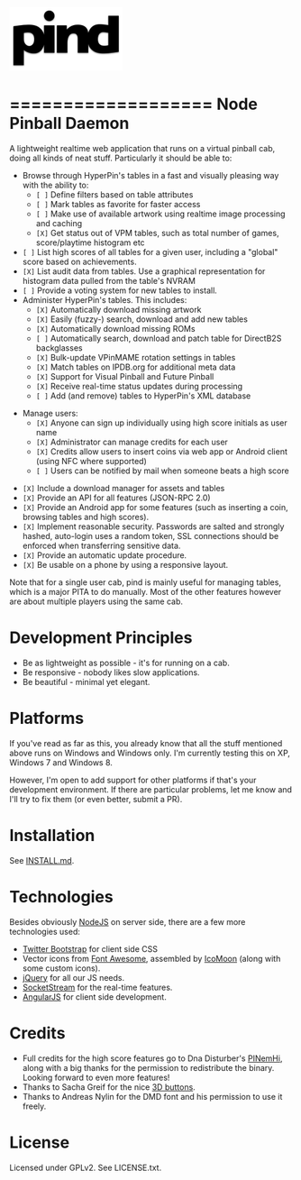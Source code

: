 ![pind](app/_public/img/logo.png)

===================
Node Pinball Daemon
===================

A lightweight realtime web application that runs on a virtual pinball cab, doing all
kinds of neat stuff. Particularly it should be able to:

- Browse through HyperPin's tables in a fast and visually pleasing way with
  the ability to:
  - `[ ]` Define filters based on table attributes
  - `[ ]` Mark tables as favorite for faster access
  - `[ ]` Make use of available artwork using realtime image processing and caching
  - `[X]` Get status out of VPM tables, such as total number of games, score/playtime
        histogram etc
- `[ ]` List high scores of all tables for a given user, including a "global" score
      based on achievements.
- `[X]` List audit data from tables. Use a graphical representation for histogram data
      pulled from the table's NVRAM
- `[ ]` Provide a voting system for new tables to install.
- Administer HyperPin's tables. This includes:
  - `[X]` Automatically download missing artwork
  - `[X]` Easily (fuzzy-) search, download and add new tables
  - `[X]` Automatically download missing ROMs
  - `[ ]` Automatically search, download and patch table for DirectB2S backglasses
  - `[X]` Bulk-update VPinMAME rotation settings in tables
  - `[X]` Match tables on IPDB.org for additional meta data
  - `[X]` Support for Visual Pinball and Future Pinball
  - `[X]` Receive real-time status updates during processing
  - `[ ]` Add (and remove) tables to HyperPin's XML database
* Manage users:
  - `[X]` Anyone can sign up individually using high score initials as user name
  - `[X]` Administrator can manage credits for each user
  - `[X]` Credits allow users to insert coins via web app or Android client (using
        NFC where supported)
  - `[ ]` Users can be notified by mail when someone beats a high score
- `[X]` Include a download manager for assets and tables
- `[X]` Provide an API for all features (JSON-RPC 2.0)
- `[X]` Provide an Android app for some features (such as inserting a coin, browsing
      tables and high scores).
- `[X]` Implement reasonable security. Passwords are salted and strongly hashed,
      auto-login uses a random token, SSL connections should be enforced when
      transferring sensitive data.
- `[X]` Provide an automatic update procedure.
- `[X]` Be usable on a phone by using a responsive layout.

Note that for a single user cab, pind is mainly useful for managing tables,
which is a major PITA to do manually. Most of the other features however are
about multiple players using the same cab.


Development Principles
======================

* Be as lightweight as possible - it's for running on a cab.
* Be responsive - nobody likes slow applications.
* Be beautiful - minimal yet elegant.


Platforms
=========

If you've read as far as this, you already know that all the stuff mentioned
above runs on Windows and Windows only. I'm currently testing this on XP,
Windows 7 and Windows 8.

However, I'm open to add support for other platforms if that's your
development environment. If there are particular problems, let me know and I'll
try to fix them (or even better, submit a PR).


Installation
============

See [INSTALL.md](https://github.com/freezy/node-pind/blob/master/INSTALL.md).


Technologies
============

Besides obviously [NodeJS](http://nodejs.org/) on server side, there are a few
more technologies used:

* [Twitter Bootstrap](http://twitter.github.io/bootstrap/) for client side CSS
* Vector icons from [Font Awesome](http://fortawesome.github.io/Font-Awesome/),
  assembled by [IcoMoon](http://icomoon.io/) (along with some custom icons).
* [jQuery](http://jquery.com/) for all our JS needs.
* [SocketStream](http://www.socketstream.org/) for the real-time features.
* [AngularJS](http://angularjs.org/) for client side development.


Credits
=======

* Full credits for the high score features go to Dna Disturber's [PINemHi](http://www.pinemhi.com/),
  along with a big thanks for the permission to redistribute the binary. Looking
  forward to even more features!
* Thanks to Sacha Greif for the nice [3D buttons](http://sachagreif.com/bootstrap/).
* Thanks to Andreas Nylin for the DMD font and his permission to use it freely.

License
=======

Licensed under GPLv2. See LICENSE.txt.
